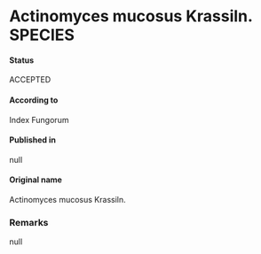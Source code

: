 # Actinomyces mucosus Krassiln. SPECIES

#### Status
ACCEPTED

#### According to
Index Fungorum

#### Published in
null

#### Original name
Actinomyces mucosus Krassiln.

### Remarks
null